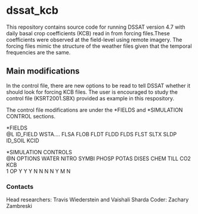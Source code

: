 # dssat_kcb

This repository contains source code for running DSSAT version 4.7 with daily basal crop coefficients (KCB) read in from forcing files.These coefficients were observed at the field-level using remote imagery. The forcing files mimic the structure of the weather files given that the temporal frequencies are the same.

## Main modifications

In the control file, there are new options to be read to tell DSSAT whether it should look for forcing KCB files. The user is encouraged to study the control file (KSRT2001.SBX) provided as example in this respository.

The control file modifications are under the *FIELDS and *SIMULATION CONTROL sections.

*FIELDS <br/>
@L ID_FIELD WSTA....  FLSA  FLOB  FLDT  FLDD  FLDS  FLST SLTX  SLDP  ID_SOIL    KCID


*SIMULATION CONTROLS <br/>
@N OPTIONS     WATER NITRO SYMBI PHOSP POTAS DISES  CHEM  TILL   CO2   KCB <br/>
 1 OP              Y     Y     Y     N     N     N     N     Y     M     N


### Contacts

Head researchers: Travis Wiederstein and Vaishali Sharda
Coder: Zachary Zambreski
